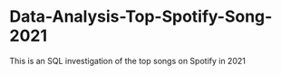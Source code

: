 # Data-Analysis-Top-Spotify-Song-2021
This is an SQL investigation of the top songs on Spotify in 2021
